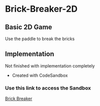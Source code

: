 # Brick-Breaker-2D
## Basic 2D Game
Use the paddle to break the bricks
## Implementation
Not finished with implementation completely
- Created with CodeSandbox
### Use this link to access the Sandbox
[Brick Breaker](https://codesandbox.io/p/github/Aditya090202/Brick-Breaker-2D/main?layout=%257B%2522sidebarPanel%2522%253A%2522EXPLORER%2522%252C%2522rootPanelGroup%2522%253A%257B%2522direction%2522%253A%2522horizontal%2522%252C%2522type%2522%253A%2522PANEL_GROUP%2522%252C%2522id%2522%253A%2522ROOT_LAYOUT%2522%252C%2522panels%2522%253A%255B%257B%2522type%2522%253A%2522PANEL_GROUP%2522%252C%2522direction%2522%253A%2522horizontal%2522%252C%2522id%2522%253A%2522EDITOR%2522%252C%2522panels%2522%253A%255B%257B%2522type%2522%253A%2522PANEL%2522%252C%2522panelType%2522%253A%2522TABS%2522%252C%2522id%2522%253A%2522cljkx7ndb0064356n5p39l5gu%2522%257D%255D%252C%2522sizes%2522%253A%255B100%255D%257D%252C%257B%2522type%2522%253A%2522PANEL_GROUP%2522%252C%2522direction%2522%253A%2522horizontal%2522%252C%2522id%2522%253A%2522DEVTOOLS%2522%252C%2522panels%2522%253A%255B%257B%2522type%2522%253A%2522PANEL%2522%252C%2522panelType%2522%253A%2522TABS%2522%252C%2522id%2522%253A%2522cljkx7ndb0066356nn4tn1ev1%2522%257D%255D%252C%2522sizes%2522%253A%255B100%255D%257D%255D%252C%2522sizes%2522%253A%255B50%252C50%255D%257D%252C%2522tabbedPanels%2522%253A%257B%2522cljkx7ndb0064356n5p39l5gu%2522%253A%257B%2522tabs%2522%253A%255B%257B%2522id%2522%253A%2522cljkx7ndb0063356nki3u2f09%2522%252C%2522mode%2522%253A%2522permanent%2522%252C%2522type%2522%253A%2522FILE%2522%252C%2522filepath%2522%253A%2522%252Findex.html%2522%257D%255D%252C%2522id%2522%253A%2522cljkx7ndb0064356n5p39l5gu%2522%252C%2522activeTabId%2522%253A%2522cljkx7ndb0063356nki3u2f09%2522%257D%252C%2522cljkx7ndb0066356nn4tn1ev1%2522%253A%257B%2522id%2522%253A%2522cljkx7ndb0066356nn4tn1ev1%2522%252C%2522activeTabId%2522%253A%2522cljkx80cd00i1356n918cianl%2522%252C%2522tabs%2522%253A%255B%257B%2522type%2522%253A%2522TASK_LOG%2522%252C%2522taskId%2522%253A%2522start%2522%252C%2522id%2522%253A%2522cljkx80cd00i1356n918cianl%2522%252C%2522mode%2522%253A%2522permanent%2522%257D%252C%257B%2522type%2522%253A%2522TASK_PORT%2522%252C%2522taskId%2522%253A%2522start%2522%252C%2522port%2522%253A1234%252C%2522id%2522%253A%2522cljkx854100my356nkx64ynk6%2522%252C%2522mode%2522%253A%2522permanent%2522%252C%2522path%2522%253A%2522%2522%257D%255D%257D%257D%252C%2522showDevtools%2522%253Atrue%252C%2522showSidebar%2522%253Atrue%252C%2522sidebarPanelSize%2522%253A15%257D)

